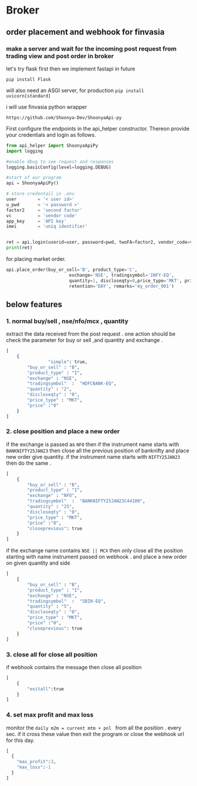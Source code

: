 # Broker 
## order placement and webhook for finvasia

### make a server and wait for the incoming post request from trading view and post order in broker 

let's try flask first then we implement fastapi in future 

`pip install Flask`

will also need an ASGI server, for production
`pip install uvicorn[standard]`

i will use finvasia python wrapper

`https://github.com/Shoonya-Dev/ShoonyaApi-py`

First configure the endpoints in the api_helper constructor. Thereon provide your credentials and login as follows.

```python
from api_helper import ShoonyaApiPy
import logging

#enable dbug to see request and responses
logging.basicConfig(level=logging.DEBUG)

#start of our program
api = ShoonyaApiPy()

# store credentail in .env
user        = '< user id>'
u_pwd       = '< password >'
factor2     = 'second factor'
vc          = 'vendor code'
app_key     = 'API key'
imei        = 'uniq identifier'


ret = api.login(userid=user, password=pwd, twoFA=factor2, vendor_code=vc, api_secret=app_key, imei=imei)
print(ret)
```
for placing market order.

```python
api.place_order(buy_or_sell='B', product_type='C',
                        exchange='NSE', tradingsymbol='INFY-EQ', 
                        quantity=1, discloseqty=0,price_type='MKT', price=0, trigger_price=None,
                        retention='DAY', remarks='my_order_001')
```



## below features 
### 1. normal buy/sell , nse/nfo/mcx , quantity
extract the data received from the post request . one action should be check the parameter for buy or sell ,and quantity and exchange .

```python
[
	{
                "simple": true,
		"buy_or_sell" : "B",
		"product_type" : "I",
		"exchange" : "NSE",
		"tradingsymbol"  :  "HDFCBANK-EQ",
		"quantity" : "2",
		"discloseqty" : "0",
		"price_type" : "MKT",
		"price"	:"0"
	}
]
```

### 2. close position and place a new order 
if the exchange is passed as `NFO` then if the instrument name 
starts with `BANKNIFTY25JAN23` then close all the previous position of banknifty and place new order give quantity. 
if the instrument name starts with `NIFTY25JAN23` then do the same . 
``` python
[
	{
		"buy_or_sell" : "B",
		"product_type" : "I",
		"exchange" : "NFO",
		"tradingsymbol"  :  "BANKNIFTY25JAN23C44100",
		"quantity" : "25",
		"discloseqty" : "0",
		"price_type" : "MKT",
		"price"	:"0",
		"closeprevious": true
	}
]
```
if the exchange name contains `NSE || MCX` then only close all the position starting with name instrument passed on webhook . and place a new order on given quantity and side 
``` python
[
	{
		"buy_or_sell" : "B",
		"product_type" : "I",
		"exchange" : "NSE",
		"tradingsymbol"  :  "SBIN-EQ",
		"quantity" : "5",
		"discloseqty" : "0",
		"price_type" : "MKT",
		"price"	:"0",
		"closeprevious": true
	}
]
```

### 3. close all for close all position 
if webhook contains the message then close all position
``` python
[
	{
		"exitall":true
	}
]

```
### 4. set max profit and max loss 
monitor the  `daily m2m = current mtm + pnl ` from all the position . every sec.
if it cross these value then exit the program or close the webhook url for this day.
```python
[
  {
    "max_profit":3,
    "max_loss":-1
  }
]
```
